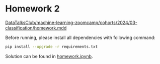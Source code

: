 # Homework 2
[DataTalksClub/machine-learning-zoomcamp/cohorts/2024/03-classification/homework.mdd](https://github.com/DataTalksClub/machine-learning-zoomcamp/blob/master/cohorts/2024/03-classification/homework.md)

Before running, please install all dependencies with following command:

```bash
pip install --upgrade -r requirements.txt
```

Solution can be found in [homework.ipynb](homework.ipynb).
